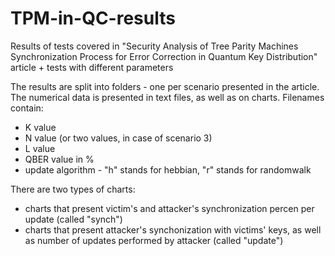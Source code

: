 # TPM-in-QC-results
Results of tests covered in "Security Analysis of Tree Parity Machines Synchronization Process for Error Correction in Quantum Key Distribution" article + tests with different parameters

The results are split into folders - one per scenario presented in the article. The numerical data is presented in text files, as well as on charts.
Filenames contain:
* K value
* N value (or two values, in case of scenario 3)
* L value
* QBER value in %
* update algorithm  - "h" stands for hebbian, "r" stands for randomwalk
  
There are two types of charts:
- charts that present victim's and attacker's synchronization percen per update (called "synch")
- charts that present attacker's synchonization with victims' keys, as well as number of updates performed by attacker (called "update")
